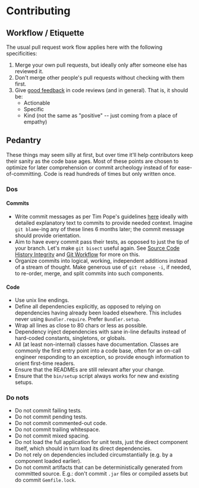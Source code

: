# Contributing

## Workflow / Etiquette

The usual pull request work flow applies here with the following specificities:

1. Merge your own pull requests, but ideally only after someone else has
   reviewed it.
1. Don't merge other people's pull requests without checking with them first.
1. Give [good feedback][good-feedback] in code reviews (and in general). That
   is, it should be:
   * Actionable
   * Specific
   * Kind (not the same as "positive" -- just coming from a place of empathy)

## Pedantry

These things may seem silly at first, but over time it'll help contributors keep
their sanity as the code base ages. Most of these points are chosen to optimize
for later comprehension or commit archeology instead of for ease-of-committing.
Code is read hundreds of times but only written once.

### Dos

#### Commits

* Write commit messages as per Tim Pope's guidelines [here][commit-messages] ideally
  with detailed explanatory text to commits to provide needed context. Imagine
  `git blame`-ing any of these lines 6 months later; the commit message should
  provide orientation.
* Aim to have every commit pass their tests, as opposed to just the tip of your branch.
  Let's make `git bisect` useful again. See [Source Code History
  Integrity][code-history] and [Git Workflow][git-workflow] for more on this.
* Organize commits into logical, working, independent additions instead of a
  stream of thought. Make generous use of `git rebase -i`, if needed, to
  re-order, merge, and split commits into such components.

#### Code

* Use unix line endings.
* Define all dependencies explicitly, as opposed to relying on dependencies
  having already been loaded elsewhere. This includes never using `Bundler.require`.
  Prefer `Bundler.setup`.
* Wrap all lines as close to 80 chars or less as possible.
* Dependency inject dependencies with sane in-line defaults instead of
  hard-coded constants, singletons, or globals.
* All (at least non-internal) classes have documentation. Classes are commonly
  the first entry point into a code base, often for an on-call engineer
  responding to an exception, so provide enough information to orient
  first-time readers.
* Ensure that the READMEs are still relevant after your change.
* Ensure that the `bin/setup` script always works for new and existing setups.

### Do nots

* Do not commit failing tests.
* Do not commit pending tests.
* Do not commit commented-out code.
* Do not commit trailing whitespace.
* Do not commit mixed spacing.
* Do not load the full application for unit tests, just the direct component
  itself, which should in turn load its direct dependencies.
* Do not rely on dependencies included circumstantially (e.g. by a component
  loaded earlier).
* Do not commit artifacts that can be deterministically generated from
  committed source. E.g.: don't commit `.jar` files or compiled assets but do
  commit `Gemfile.lock`.

[good-feedback]: http://www.pechakucha.org/presentations/the-most-valuable-skill
[commit-messages]: http://tbaggery.com/2008/04/19/a-note-about-git-commit-messages.html
[code-history]: https://www.destroyallsoftware.com/screencasts/catalog/source-code-history-integrity
[git-workflow]: https://www.destroyallsoftware.com/screencasts/catalog/git-workflow
